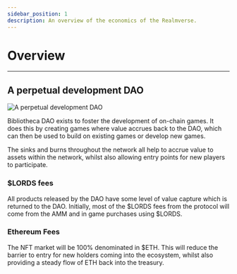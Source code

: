 ```yaml
---
sidebar_position: 1
description: An overview of the economics of the Realmverse.
---
```


# Overview

---

## A perpetual development DAO

![A perpetual development DAO](/img/game/token-flow.png)

Bibliotheca DAO exists to foster the development of on-chain games. It does this by creating games where value accrues back to the DAO, which can then be used to build on existing games or develop new games.

The sinks and burns throughout the network all help to accrue value to assets within the network, whilst also allowing entry points for new players to participate. 


### $LORDS fees

All products released by the DAO have some level of value capture which is returned to the DAO. Initially, most of the $LORDS fees from the protocol will come from the AMM and in game purchases using $LORDS.

### Ethereum Fees

The NFT market will be 100% denominated in $ETH. This will reduce the barrier to entry for new holders coming into the ecosystem, whilst also providing a steady flow of ETH back into the treasury.